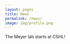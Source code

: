 ```yaml
---
layout: pages
title: News
permalink: /news/
image: img/profile.png
---
```


The Meyer lab starts at CSHL!
